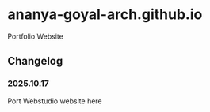 # ananya-goyal-arch.github.io
Portfolio Website

## Changelog

### 2025.10.17
Port Webstudio website here

